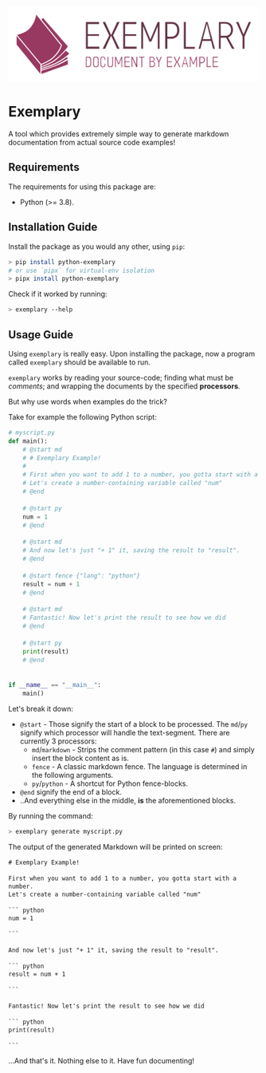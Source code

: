 ![Logo](https://github.com/shacham6/exemplary/raw/master/assets/Logo/For%20Web/svg/Color%20logo%20-%20no%20background.svg)

# Exemplary

A tool which provides extremely simple way to generate markdown documentation
from actual source code examples!

## Requirements

The requirements for using this package are:

- Python (>= 3.8).

## Installation Guide

Install the package as you would any other, using `pip`:

``` sh
> pip install python-exemplary
# or use `pipx` for virtual-env isolation
> pipx install python-exemplary
```

Check if it worked by running:

``` sh
> exemplary --help
```

## Usage Guide

Using `exemplary` is really easy. Upon installing the package, now a program called `exemplary` should be
available to run.

`exemplary` works by reading your source-code; finding what must be _comments_; and wrapping the documents by
the specified __processors__.

But why use words when examples do the trick?

Take for example the following Python script:

``` python
# myscript.py
def main():
    # @start md
    # # Exemplary Example!
    #
    # First when you want to add 1 to a number, you gotta start with a number.
    # Let's create a number-containing variable called "num"
    # @end

    # @start py
    num = 1
    # @end

    # @start md
    # And now let's just "+ 1" it, saving the result to "result".
    # @end

    # @start fence {"lang": "python"}
    result = num + 1
    # @end

    # @start md
    # Fantastic! Now let's print the result to see how we did
    # @end

    # @start py
    print(result)
    # @end


if __name__ == "__main__":
    main()
```

Let's break it down:

- `@start` - Those signify the start of a block to be processed. The `md`/`py` signify which processor will handle the text-segment.  There are currently 3 processors:
  - `md`/`markdown` - Strips the comment pattern (in this case `#`) and simply insert the block content as is.
  - `fence` - A classic markdown fence. The language is determined in the following arguments.
  - `py`/`python` - A shortcut for Python fence-blocks.
- `@end` signify the end of a block.
- ..And everything else in the middle, **is** the aforementioned blocks.

By running the command:

``` sh
> exemplary generate myscript.py
```

The output of the generated Markdown will be printed on screen:

    # Exemplary Example!

    First when you want to add 1 to a number, you gotta start with a number.
    Let's create a number-containing variable called "num"

    ``` python
    num = 1

    ```

    And now let's just "+ 1" it, saving the result to "result".

    ``` python
    result = num + 1

    ```

    Fantastic! Now let's print the result to see how we did

    ``` python
    print(result)

    ```

...And that's it. Nothing else to it. Have fun documenting!
